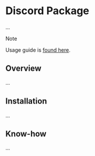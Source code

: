# Discord Package

...

> [!NOTE]  
> Usage guide is [found here](/guide/app_guide.md).

## Overview

...

## Installation

...

## Know-how

...
